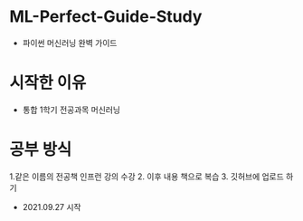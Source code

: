 # ML-Perfect-Guide-Study
- 파이썬 머신러닝 완벽 가이드

# 시작한 이유 
- 통합 1학기 전공과목 머신러닝 

# 공부 방식
1.같은 이름의 전공책 인프런 강의 수강
2. 이후 내용 책으로 복습
3. 깃허브에 업로드 하기 


- 2021.09.27 시작

##

